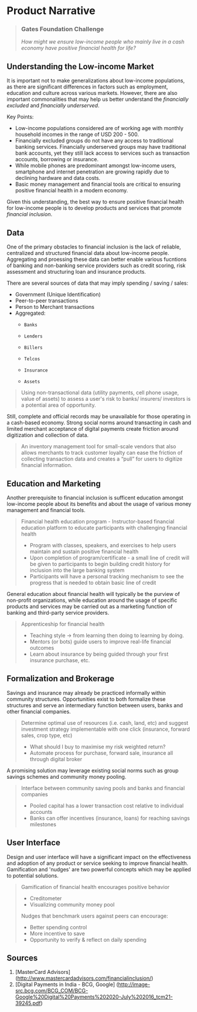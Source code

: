 # Product Narrative

> ### Gates Foundation Challenge
>
> _How might we ensure low-income people who mainly live in a cash economy have
> positive financial health for life?_


## Understanding the Low-income Market

It is important not to make generalizations about low-income populations, as there are significant differences in factors such as employment, education and culture across various markets. However, there are also important commonalities that may help us better understand the *financially excluded* and *financially underserved*.

Key Points:
+ Low-income populations considered are of working age with monthly household incomes in the range of USD 200 - 500.
+ Financially excluded groups do not have any access to traditional banking services. Financially underserved groups may have traditional bank accounts, yet they still lack access to services such as transaction accounts, borrowing or insurance.
+ While mobile phones are predominant amongst low-income users, smartphone and internet penetration are growing rapidly due to declining hardware and data costs.
+ Basic money management and financial tools are critical to ensuring positive financial health in a modern economy.

Given this understanding, the best way to ensure positive financial health for low-income people is to develop products and services that promote *financial inclusion*.


## Data

One of the primary obstacles to financial inclusion is the lack of reliable, centralized and structured financial data about low-income people. Aggregating and proessing these data can better enable various fucntions of banking and non-banking service providers such as credit scoring, risk assessment and structuring loan and insurance products.

There are several sources of data that may imply spending / saving / sales:
+ Government (Unique Identification)
+ Peer-to-peer transactions
+ Person to Merchant transactions
+ Aggregated:
  + 	Banks
  + 	Lenders
  + 	Billers
  + 	Telcos
  +  	Insurance
  + 	Assets

> Using non-transactional data (utility payments, cell phone usage, value of assets) to
> assess a user's risk to banks/ insurers/ investors is a potential area of opportunity.

Still, complete and official records may be unavailable for those operating in a cash-based economy. Strong social norms around transacting in cash and limited merchant acceptance of digital payments create friction around digitization and collection of data.

> An inventory management tool for small-scale vendors that also allows merchants to track
> customer loyalty can ease the friction of collecting transaction data and creates a “pull”
> for users to digitize financial information.


## Education and Marketing

Another prerequisite to financial inclusion is sufficent education amongst low-income people about its benefits and about the usage of various money management and financial tools. 

> Financial health education program - Instructor-based financial education platform to
> educate participants with challenging financial health
> +	Program with classes, speakers, and exercises to help users maintain and
>	sustain positive financial health
> +	Upon completion of program/certificate - a small line of credit will be given
>	to participants to begin building credit history for inclusion into the large
>	banking system
> +	Participants will have a personal tracking mechanism to see the progress that
>	is needed to obtain basic line of credit

General education about financial health will typically be the purview of non-profit organizations, while education around the usage of specific products and services may be carried out as a marketing function of banking and third-party service providers.

> Apprenticeship for financial health
> +	Teaching style → from learning then doing to learning by doing.
> +	Mentors (or bots) guide users to improve real-life financial outcomes
> +	Learn about insurance by being guided through your first insurance purchase, etc.


## Formalization and Brokerage

Savings and insurance may already be practiced informally within community structures. Opportunities exist to both formalize these structures and serve an intermediary function between users, banks and other financial companies.

> Determine optimal use of resources (i.e. cash, land, etc) and suggest investment strategy
> implementable with one click (insurance, forward sales, crop type, etc)
> +	What should I buy to maximise my risk weighted return?
> +	Automate process for purchase, forward sale, insurance all through digital broker

A promising solution may leverage existing social norms such as group savings schemes and community money pooling.

> Interface between community saving pools and banks and financial companies
> + Pooled capital has a lower transaction cost relative to individual accounts
> +	Banks can offer incentives (insurance, loans) for reaching savings milestones


## User Interface

Design and user interface will have a significant impact on the effectiveness and adoption of any product or service seeking to improve financial health. Gamification and 'nudges' are two powerful concepts which may be applied to potential solutions.

> Gamification of financial health encourages positive behavior
> +	Creditometer
> + Visualizing community money pool
>
> Nudges that benchmark users against peers can encourage:
> +	Better spending control
> +	More incentive to save
> +	Opportunity to verify & reflect on daily spending



## Sources
1. [MasterCard Advisors] (http://www.mastercardadvisors.com/financialinclusion/)
2. [Digital Payments in India - BCG, Google] (http://image-src.bcg.com/BCG_COM/BCG-Google%20Digital%20Payments%202020-July%202016_tcm21-39245.pdf)



